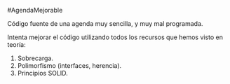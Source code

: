 #AgendaMejorable

Código fuente de una agenda muy sencilla, y muy mal programada.

Intenta mejorar el código utilizando todos los recursos que hemos visto en teoría:
1. Sobrecarga.
1. Polimorfismo (interfaces, herencia).
1. Principios SOLID.